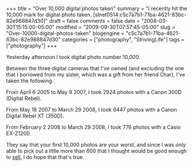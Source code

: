 +++
title = "Over 10,000 digital photos taken"
summary = "I recently hit the 10,000 mark for digital photo taken. [slnet0514:c5c7a7b1-71ba-4621-83bc-82e988847d30]"
draft = false
comments = false
date = "2008-03-30T15:15:00-05:00"
modified = "2009-09-30T07:57:45-05:00"
slug = "Over-10000-digital-photos-taken"
blogengine = "c5c7a7b1-71ba-4621-83bc-82e988847d30"
categories = ["photography", "StrivingLife"]
tags = ["photography"]
+++

<p>Yesterday afternoon I took digital photo number 10,000.</p>
<p>Between the three digital cameras that I've owned (and excluding the one that I borrowed from my sister, which was&nbsp;a gift from her friend Char), I've taken the following.</p>
<p>From April 6 2005 to May 9 2007, I took 2924 photos with a Canon 300D (Digital Rebel).</p>
<p>From May 18 2007 to March 29 2008, I took 6447 photos with a Canon Digital Rebel XT (350D).</p>
<p>From February 2 2008 to March 29 2008, I took 776 photos with a Casio EX-Z1200.</p>
<p>They say that your first 10,000 photos are your worst, and since I was only able to pick out a little more than 600 that I thought would be good enough to <a rel="external" href="http://jamesrskemp.com/">sell</a>, I do hope that that's true.</p>
